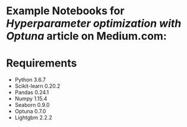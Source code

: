 # Example Notebooks for _Hyperparameter optimization with Optuna_ article on Medium.com:

# Requirements
* Python 3.6.7
* Scikit-learn 0.20.2
* Pandas 0.24.1
* Numpy 1.15.4
* Seaborn 0.9.0
* Optuna 0.7.0
* Lightgbm 2.2.2
